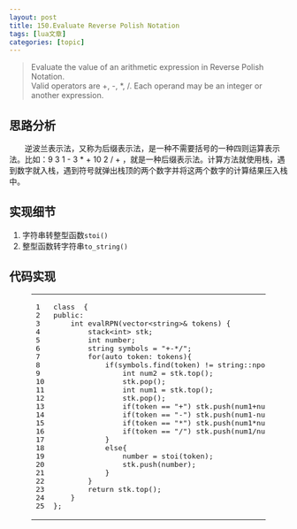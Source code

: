 ```yaml
---
layout: post
title: 150.Evaluate Reverse Polish Notation 
tags: [lua文章]
categories: [topic]
---
```

<blockquote>
<p>Evaluate the value of an arithmetic expression in Reverse Polish Notation.<br/>Valid operators are +, -, *, /. Each operand may be an integer or another expression.</p>
</blockquote>
<h2 id="思路分析">思路分析</h2>
<p>  逆波兰表示法，又称为后缀表示法，是一种不需要括号的一种四则运算表示法。比如：9 3 1 - 3 * + 10 2 / + ，就是一种后缀表示法。计算方法就使用栈，遇到数字就入栈，遇到符号就弹出栈顶的两个数字并将这两个数字的计算结果压入栈中。</p>
<h2 id="实现细节">实现细节</h2>
<ol type="1">
<li>字符串转整型函数<code>stoi()</code></li>
<li>整型函数转字符串<code>to_string()</code></li>
</ol>
<h2 id="代码实现">代码实现</h2>
<figure class="highlight cpp"><table><tbody><tr><td class="gutter"><pre><span class="line">1</span><br/><span class="line">2</span><br/><span class="line">3</span><br/><span class="line">4</span><br/><span class="line">5</span><br/><span class="line">6</span><br/><span class="line">7</span><br/><span class="line">8</span><br/><span class="line">9</span><br/><span class="line">10</span><br/><span class="line">11</span><br/><span class="line">12</span><br/><span class="line">13</span><br/><span class="line">14</span><br/><span class="line">15</span><br/><span class="line">16</span><br/><span class="line">17</span><br/><span class="line">18</span><br/><span class="line">19</span><br/><span class="line">20</span><br/><span class="line">21</span><br/><span class="line">22</span><br/><span class="line">23</span><br/><span class="line">24</span><br/><span class="line">25</span><br/></pre></td><td class="code"><pre><span class="line"><span class="class"><span class="keyword">class</span>  {</span></span><br/><span class="line"><span class="keyword">public</span>:</span><br/><span class="line">    <span class="function"><span class="keyword">int</span> <span class="title">evalRPN</span><span class="params">(<span class="built_in">vector</span>&lt;<span class="built_in">string</span>&gt;&amp; tokens)</span> </span>{</span><br/><span class="line">        <span class="built_in">stack</span>&lt;<span class="keyword">int</span>&gt; stk;</span><br/><span class="line">        <span class="keyword">int</span> number;</span><br/><span class="line">        <span class="built_in">string</span> symbols = <span class="string">&#34;+-*/&#34;</span>;</span><br/><span class="line">        <span class="keyword">for</span>(<span class="keyword">auto</span> token: tokens){</span><br/><span class="line">            <span class="keyword">if</span>(symbols.find(token) != <span class="built_in">string</span>::npos){</span><br/><span class="line">                <span class="keyword">int</span> num2 = stk.top();</span><br/><span class="line">                stk.pop();</span><br/><span class="line">                <span class="keyword">int</span> num1 = stk.top();</span><br/><span class="line">                stk.pop();</span><br/><span class="line">                <span class="keyword">if</span>(token == <span class="string">&#34;+&#34;</span>) stk.push(num1+num2);</span><br/><span class="line">                <span class="keyword">if</span>(token == <span class="string">&#34;-&#34;</span>) stk.push(num1-num2);</span><br/><span class="line">                <span class="keyword">if</span>(token == <span class="string">&#34;*&#34;</span>) stk.push(num1*num2);</span><br/><span class="line">                <span class="keyword">if</span>(token == <span class="string">&#34;/&#34;</span>) stk.push(num1/num2);</span><br/><span class="line">            }</span><br/><span class="line">            <span class="keyword">else</span>{</span><br/><span class="line">                number = stoi(token);</span><br/><span class="line">                stk.push(number);</span><br/><span class="line">            }</span><br/><span class="line">        }</span><br/><span class="line">        <span class="keyword">return</span> stk.top();</span><br/><span class="line">    }</span><br/><span class="line">};</span><br/></pre></td></tr></tbody></table></figure>